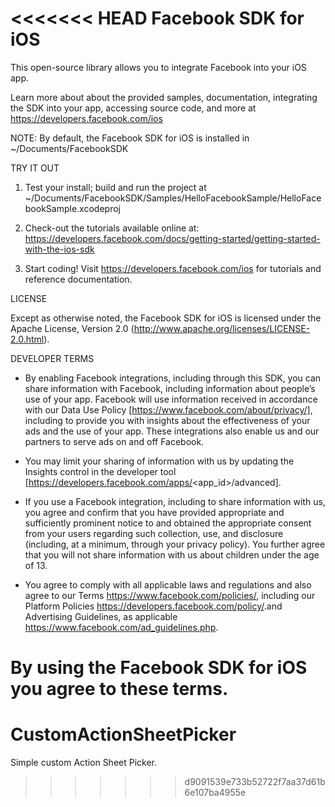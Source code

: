 <<<<<<< HEAD
Facebook SDK for iOS
====================

This open-source library allows you to integrate Facebook into your iOS app.

Learn more about about the provided samples, documentation, integrating the SDK into your app, accessing source code, and more at https://developers.facebook.com/ios

NOTE: By default, the Facebook SDK for iOS is installed in ~/Documents/FacebookSDK

TRY IT OUT

1. Test your install; build and run the project at ~/Documents/FacebookSDK/Samples/HelloFacebookSample/HelloFacebookSample.xcodeproj

2. Check-out the tutorials available online at: https://developers.facebook.com/docs/getting-started/getting-started-with-the-ios-sdk

3. Start coding! Visit https://developers.facebook.com/ios for tutorials and reference documentation.

LICENSE

Except as otherwise noted, the Facebook SDK for iOS is licensed under the Apache License, Version 2.0 (http://www.apache.org/licenses/LICENSE-2.0.html).

DEVELOPER TERMS

- By enabling Facebook integrations, including through this SDK, you can share information with Facebook, including information about people’s use of your app. Facebook will use information received in accordance with our Data Use Policy [https://www.facebook.com/about/privacy/], including to provide you with insights about the effectiveness of your ads and the use of your app.  These integrations also enable us and our partners to serve ads on and off Facebook.

- You may limit your sharing of information with us by updating the Insights control in the developer tool [https://developers.facebook.com/apps/<app_id>/advanced].

- If you use a Facebook integration, including to share information with us, you agree and confirm that you have provided appropriate and sufficiently prominent notice to and obtained the appropriate consent from your users regarding such collection, use, and disclosure (including, at a minimum, through your privacy policy). You further agree that you will not share information with us about children under the age of 13.

- You agree to comply with all applicable laws and regulations and also agree to our Terms <https://www.facebook.com/policies/>, including our Platform Policies <https://developers.facebook.com/policy/>.and Advertising Guidelines, as applicable <https://www.facebook.com/ad_guidelines.php>.

By using the Facebook SDK for iOS you agree to these terms.
=======
CustomActionSheetPicker
=======================

Simple custom Action Sheet Picker.
>>>>>>> d9091539e733b52722f7aa37d61b6e107ba4955e
